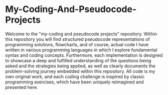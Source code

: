 # My-Coding-And-Pseudocode-Projects

Welcome to the "my-coding and pseudocode projects" repository. 
Within this repository you will find structured pseudocode representations of programming solutions, flowcharts, and of course, actual code I have written in various programming languages in which I explore fundamental syntax and coding concepts. 
Furthermore, each implementation is designed to showcase a deep and fulfilled understanding of the questions being asked and the strategies being applied, as well as clearly documents the problem-solving journey embedded within this repository. 
All code is my own original work, and each coding challenge is inspired by classic programming exercises, which have been uniquely reimagined and presented here.
